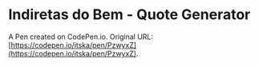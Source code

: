 # Indiretas do Bem - Quote Generator

A Pen created on CodePen.io. Original URL: [https://codepen.io/itska/pen/PzwyxZ](https://codepen.io/itska/pen/PzwyxZ).

